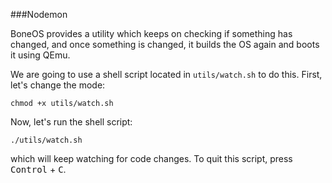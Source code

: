###Nodemon

BoneOS provides a utility which keeps on checking if something has changed, and once something is changed, it builds the OS again and boots it using QEmu.

We are going to use a shell script located in `utils/watch.sh` to do this. First, let's change the mode:

    chmod +x utils/watch.sh
    
Now, let's run the shell script:

    ./utils/watch.sh
    
which will keep watching for code changes. To quit this script, press <kbd>Control</kbd> + <kbd>C</kbd>.